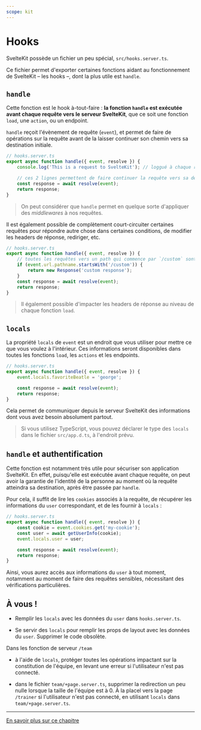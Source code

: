 ```yaml
---
scope: kit
---
```


# Hooks

SvelteKit possède un fichier un peu spécial, `src/hooks.server.ts`.

Ce fichier permet d'exporter certaines fonctions aidant au fonctionnement de SvelteKit – les hooks
–, dont la plus utile est `handle`.

## `handle`

Cette fonction est le hook à-tout-faire : **la fonction `handle` est exécutée avant chaque requête
vers le serveur SvelteKit**, que ce soit une fonction `load`, une `action`, ou un endpoint.

`handle` reçoit l'évènement de requête (`event`), et permet de faire de opérations sur la requête
avant de la laisser continuer son chemin vers sa destination initiale.

```ts
// hooks.server.ts
export async function handle({ event, resolve }) {
	console.log('This is a request to SvelteKit'); // loggué à chaque requête vers SvelteKit

	// ces 2 lignes permettent de faire continuer la requête vers sa destination initiale
	const response = await resolve(event);
	return response;
}
```

> On peut considérer que `handle` permet en quelque sorte d'appliquer des _middlewares_ à nos
> requêtes.

Il est également possible de complètement court-circuiter certaines requêtes pour répondre autre
chose dans certaines conditions, de modifier les headers de réponse, rediriger, etc.

```ts
// hooks.server.ts
export async function handle({ event, resolve }) {
	// toutes les requêtes vers un path qui commence par `/custom` sont court-circuitées dans ce cas
	if (event.url.pathname.startsWith('/custom')) {
		return new Response('custom response');
	}
	const response = await resolve(event);
	return response;
}
```

> Il également possible d'impacter les headers de réponse au niveau de chaque fonction `load`.

## `locals`

La propriété `locals` de `event` est un endroit que vous utiliser pour mettre ce que vous voulez à
l'intérieur. Ces informations seront disponibles dans toutes les fonctions `load`, les `actions` et
les endpoints.

```ts
// hooks.server.ts
export async function handle({ event, resolve }) {
	event.locals.favoriteBeatle = 'george';

	const response = await resolve(event);
	return response;
}
```

Cela permet de communiquer depuis le serveur SvelteKit des informations dont vous avez besoin
absolument partout.

> Si vous utilisez TypeScript, vous pouvez déclarer le type des `locals` dans le fichier
> `src/app.d.ts`, à l'endroit prévu.

## `handle` et authentification

Cette fonction est notamment très utile pour sécuriser son application SvelteKit. En effet,
puisqu'elle est exécutée avant chaque requête, on peut avoir la garantie de l'identité de la
personne au moment où la requête atteindra sa destination, après être passée par `handle`.

Pour cela, il suffit de lire les `cookies` associés à la requête, de récupérer les informations du
`user` correspondant, et de les fournir à `locals` :

```ts
// hooks.server.ts
export async function handle({ event, resolve }) {
	const cookie = event.cookies.get('my-cookie');
	const user = await getUserInfo(cookie);
	event.locals.user = user;

	const response = await resolve(event);
	return response;
}
```

Ainsi, vous aurez accès aux informations du `user` à tout moment, notamment au moment de faire des
requêtes sensibles, nécessitant des vérifications particulières.

## À vous !

<section class='task'>

- Remplir les `locals` avec les données du `user` dans `hooks.server.ts`.

- Se servir des `locals` pour remplir les props de layout avec les données du `user`. Supprimer
  le code obsolète.

Dans les fonction de serveur `/team`

- à l'aide de `locals`, protéger toutes les opérations impactant sur la constitution de
  l'équipe, en levant une erreur si l'utilisateur n'est pas connecté.

- dans le fichier `team/+page.server.ts`, supprimer la redirection un peu nulle lorsque la taille de
  l'équipe est à 0. À la placel vers la page `/trainer` si l'utilisateur n'est pas connecté, en
  utilisant `locals` dans `team/+page.server.ts`. </section>

---

[En savoir plus sur ce chapitre](https://kit.svelte.dev/docs/hooks)
